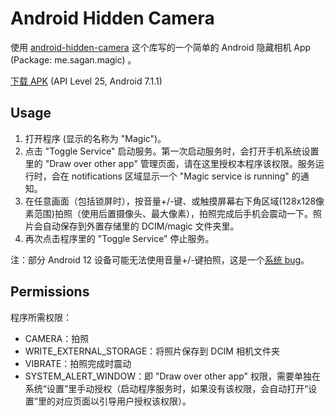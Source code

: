 
# Android Hidden Camera

使用 [android-hidden-camera](https://github.com/kevalpatel2106/android-hidden-camera) 这个库写的一个简单的 Android 隐藏相机 App (Package: me.sagan.magic)
。

[下载 APK](https://github.com/sagan/android-hidden-camera/releases) (API Level 25, Android 7.1.1)

## Usage

1. 打开程序 (显示的名称为 "Magic")。
2. 点击 "Toggle Service" 启动服务。第一次启动服务时，会打开手机系统设置里的 "Draw over other app" 管理页面，请在这里授权本程序该权限。服务运行时，会在 notifications 区域显示一个 "Magic service is running" 的通知。
3. 在任意画面（包括锁屏时），按音量+/-键、或触摸屏幕右下角区域(128x128像素范围)拍照（使用后置摄像头、最大像素），拍照完成后手机会震动一下。照片会自动保存到外置存储里的 DCIM/magic 文件夹里。
4. 再次点击程序里的 "Toggle Service" 停止服务。

注：部分 Android 12 设备可能无法使用音量+/-键拍照，这是一个[系统 bug](https://issuetracker.google.com/issues/201546605)。

## Permissions

程序所需权限：

* CAMERA：拍照
* WRITE_EXTERNAL_STORAGE：将照片保存到 DCIM 相机文件夹
* VIBRATE：拍照完成时震动
* SYSTEM_ALERT_WINDOW：即 "Draw over other app" 权限，需要单独在系统“设置”里手动授权（启动程序服务时，如果没有该权限，会自动打开“设置”里的对应页面以引导用户授权该权限）。
